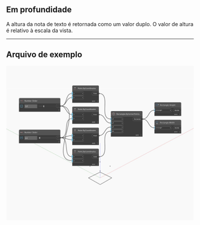 ## Em profundidade
A altura da nota de texto é retornada como um valor duplo. O valor de altura é relativo à escala da vista.
___
## Arquivo de exemplo

![Height](./Autodesk.DesignScript.Geometry.Rectangle.Height_img.jpg)

